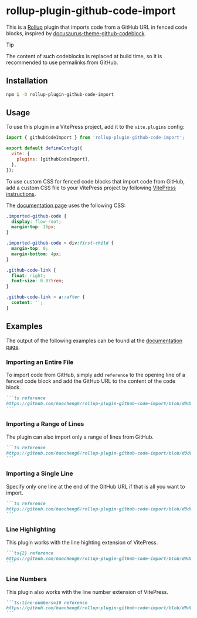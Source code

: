 # rollup-plugin-github-code-import

This is a [Rollup][1] plugin that imports code from a GitHub URL in fenced code
blocks, inspired by [docusaurus-theme-github-codeblock][2].

> [!TIP]
> The content of such codeblocks is replaced at build time, so it is recommended
> to use permalinks from GitHub.

## Installation

```sh
npm i -D rollup-plugin-github-code-import
```

## Usage

To use this plugin in a VitePress project, add it to the `vite.plugins` config:

```js
import { githubCodeImport } from 'rollup-plugin-github-code-import';

export default defineConfig({
  vite: {
    plugins: [githubCodeImport],
  },
});
```

To use custom CSS for fenced code blocks that import code from GitHub, add a
custom CSS file to your VitePress project by following [VitePress instructions][3].

The [documentation page][4] uses the following CSS:

```css
.imported-github-code {
  display: flow-root;
  margin-top: 16px;
}

.imported-github-code > div:first-child {
  margin-top: 0;
  margin-bottom: 4px;
}

.github-code-link {
  float: right;
  font-size: 0.875rem;
}

.github-code-link > a::after {
  content: '';
}
```

## Examples

The output of the following examples can be found at the [documentation page][4].

### Importing an Entire File

To import code from GitHub, simply add `reference` to the opening line of a
fenced code block and add the GitHub URL to the content of the code block.

````markdown
```ts reference
https://github.com/haocheng6/rollup-plugin-github-code-import/blob/d9d8c354f3dcad786aad4c5a7aa154f42f2ba7ff/src/index.ts
```
````

### Importing a Range of Lines

The plugin can also import only a range of lines from GitHub.

````markdown
```ts reference
https://github.com/haocheng6/rollup-plugin-github-code-import/blob/d9d8c354f3dcad786aad4c5a7aa154f42f2ba7ff/src/index.ts#L10-L20
```
````

### Importing a Single Line

Specify only one line at the end of the GitHub URL if that is all you want to import.

````markdown
```ts reference
https://github.com/haocheng6/rollup-plugin-github-code-import/blob/d9d8c354f3dcad786aad4c5a7aa154f42f2ba7ff/src/index.ts#L16
```
````

### Line Highlighting

This plugin works with the line highting extension of VitePress.

````markdown
```ts{2} reference
https://github.com/haocheng6/rollup-plugin-github-code-import/blob/d9d8c354f3dcad786aad4c5a7aa154f42f2ba7ff/src/index.ts#L10-L20
```
````

### Line Numbers

This plugin also works with the line number extension of VitePress.

````markdown
```ts:line-numbers=10 reference
https://github.com/haocheng6/rollup-plugin-github-code-import/blob/d9d8c354f3dcad786aad4c5a7aa154f42f2ba7ff/src/index.ts#L10-L20
```
````

[1]: https://github.com/rollup/rollup
[2]: https://github.com/saucelabs/docusaurus-theme-github-codeblock
[3]: https://vitepress.dev/guide/extending-default-theme#customizing-css
[4]: https://haocheng6.github.io/rollup-plugin-github-code-import
